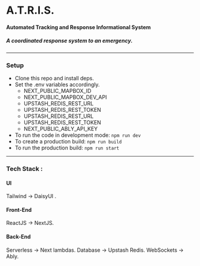 # A.T.R.I.S.

#### Automated Tracking and Response Informational System

##### A coordinated response system to an emergency.

---

### Setup

- Clone this repo and install deps.
- Set the .env variables accordingly.
  - NEXT_PUBLIC_MAPBOX_ID
  - NEXT_PUBLIC_MAPBOX_DEV_API
  - UPSTASH_REDIS_REST_URL
  - UPSTASH_REDIS_REST_TOKEN
  - UPSTASH_REDIS_REST_URL
  - UPSTASH_REDIS_REST_TOKEN
  - NEXT_PUBLIC_ABLY_API_KEY
- To run the code in development mode: `npm run dev`
- To create a production build: `npm run build`
- To run the production build: `npm run start`

---

### Tech Stack :

#### UI

Tailwind -> DaisyUI .

#### Front-End

ReactJS -> NextJS.

#### Back-End

Serverless -> Next lambdas.
Database -> Upstash Redis.
WebSockets -> Ably.

